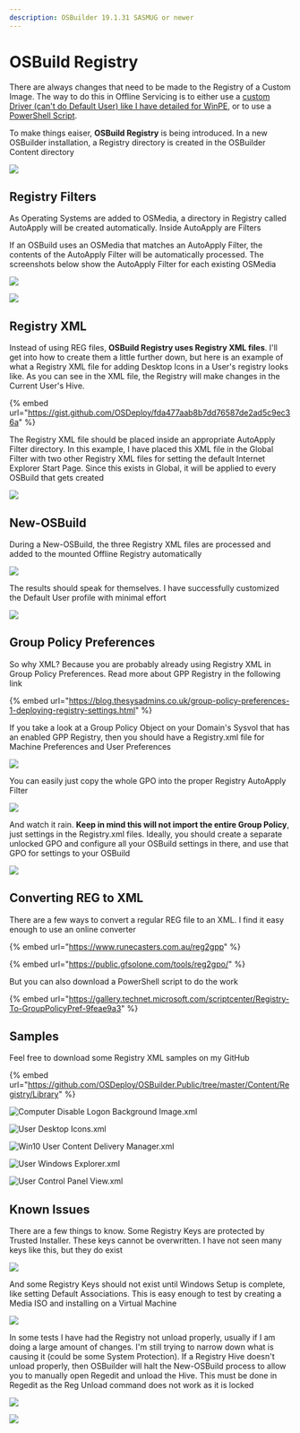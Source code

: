 ```yaml
---
description: OSBuilder 19.1.31 SASMUG or newer
---
```


# OSBuild Registry

There are always changes that need to be made to the Registry of a Custom Image.  The way to do this in Offline Servicing is to either use a [custom Driver \(can't do Default User\) like I have detailed for WinPE](../instructions/detailed/pebuild/drivers/regadd-activepowerscheme.md), or to use a [PowerShell Script](../../../osconfig/docs/customization/scripts.md).

To make things eaiser, **OSBuild Registry** is being introduced.  In a new OSBuilder installation, a Registry directory is created in the OSBuilder Content directory

![](../../../.gitbook/assets/2019-01-29_22-17-35.png)

## Registry Filters

As Operating Systems are added to OSMedia, a directory in Registry called AutoApply will be created automatically.  Inside AutoApply are Filters

If an OSBuild uses an OSMedia that matches an AutoApply Filter, the contents of the AutoApply Filter will be automatically processed.  The screenshots below show the AutoApply Filter for each existing OSMedia

![](../../../.gitbook/assets/2019-01-30_21-46-16.png)

![](../../../.gitbook/assets/2019-01-30_21-46-16b.png)

## Registry XML

Instead of using REG files, **OSBuild Registry uses Registry XML files**.  I'll get into how to create them a little further down, but here is an example of what a Registry XML file for adding Desktop Icons in a User's registry looks like.  As you can see in the XML file, the Registry will make changes in the Current User's Hive.

{% embed url="https://gist.github.com/OSDeploy/fda477aab8b7dd76587de2ad5c9ec36a" %}

The Registry XML file should be placed inside an appropriate AutoApply Filter directory.  In this example, I have placed this XML file in the Global Filter with two other Registry XML files for setting the default Internet Explorer Start Page.  Since this exists in Global, it will be applied to every OSBuild that gets created

![](../../../.gitbook/assets/2019-01-30_21-51-05.png)

## New-OSBuild

During a New-OSBuild, the three Registry XML files are processed and added to the mounted Offline Registry automatically

![](../../../.gitbook/assets/2019-01-29_22-40-48.png)

The results should speak for themselves.  I have successfully customized the Default User profile with minimal effort

![](../../../.gitbook/assets/2019-01-29_22-49-01.png)

## Group Policy Preferences

So why XML?  Because you are probably already using Registry XML in Group Policy Preferences.  Read more about GPP Registry in the following link

{% embed url="https://blog.thesysadmins.co.uk/group-policy-preferences-1-deploying-registry-settings.html" %}

If you take a look at a Group Policy Object on your Domain's Sysvol that has an enabled GPP Registry, then you should have a Registry.xml file for Machine Preferences and User Preferences

![](../../../.gitbook/assets/2019-01-30_0-07-40.png)

You can easily just copy the whole GPO into the proper Registry AutoApply Filter

![](../../../.gitbook/assets/2019-01-30_0-11-00b.png)

And watch it rain.  **Keep in mind this will not import the entire Group Policy**, just settings in the Registry.xml files.  Ideally, you should create a separate unlocked GPO and configure all your OSBuild settings in there, and use that GPO for settings to your OSBuild

![](../../../.gitbook/assets/2019-01-30_0-19-45.png)

## Converting REG to XML

There are a few ways to convert a regular REG file to an XML.  I find it easy enough to use an online converter

{% embed url="https://www.runecasters.com.au/reg2gpp" %}

{% embed url="https://public.gfsolone.com/tools/reg2gpo/" %}

But you can also download a PowerShell script to do the work

{% embed url="https://gallery.technet.microsoft.com/scriptcenter/Registry-To-GroupPolicyPref-9feae9a3" %}

## Samples

Feel free to download some Registry XML samples on my GitHub

{% embed url="https://github.com/OSDeploy/OSBuilder.Public/tree/master/Content/Registry/Library" %}

![Computer Disable Logon Background Image.xml](../../../.gitbook/assets/2019-01-30_2-07-06.png)

![User Desktop Icons.xml](../../../.gitbook/assets/2019-01-30_2-08-34.png)

![Win10 User Content Delivery Manager.xml](../../../.gitbook/assets/2019-01-30_2-09-16.png)

![User Windows Explorer.xml](../../../.gitbook/assets/2019-01-30_2-09-43.png)

![User Control Panel View.xml](../../../.gitbook/assets/2019-01-30_2-11-14.png)

## Known Issues

There are a few things to know.  Some Registry Keys are protected by Trusted Installer.  These keys cannot be overwritten.  I have not seen many keys like this, but they do exist

![](../../../.gitbook/assets/2019-01-30_0-25-01.png)

And some Registry Keys should not exist until Windows Setup is complete, like setting Default Associations.  This is easy enough to test by creating a Media ISO and installing on a Virtual Machine

![](../../../.gitbook/assets/2019-01-30_0-30-51.png)

In some tests I have had the Registry not unload properly, usually if I am doing a large amount of changes.  I'm still trying to narrow down what is causing it \(could be some System Protection\).  If a Registry Hive doesn't unload properly, then OSBuilder will halt the New-OSBuild process to allow you to manually open Regedit and unload the Hive.  This must be done in Regedit as the Reg Unload command does not work as it is locked

![](../../../.gitbook/assets/2019-01-30_0-40-11.png)

![](../../../.gitbook/assets/2019-01-30_0-40-57.png)













